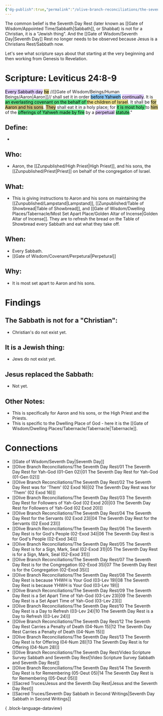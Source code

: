 ```yaml
---
{"dg-publish":true,"permalink":"/olive-branch-reconciliations/the-seventh-day-rest/10-the-seventh-day-rest-is-a-day-to-refresh-03-lev-24/","tags":["#OliveBranch","#Sabbath","SeventhDayRest"]}
---
```


The common belief is the Seventh Day Rest (later known as [[Gate of Wisdom/Appointed Time/Sabbath\|Sabbath]], or Shabbat) is not for a Christian, it is a "Jewish thing". And the [[Gate of Wisdom/Seventh Day\|Seventh Day]] Rest no longer needs to be observed because Jesus is a Christians Rest/Sabbath now. 

Let's see what scripture says about that starting at the very beginning and then working from Genesis to Revelation. 
# Scripture: Leviticus 24:8-9

<mark style="background: #D2B3FFA6;">Every Sabbath day</mark> <mark style="background: #B2A23AA6;">he</mark> //[[Gate of Wisdom/Beings/Human Beings/Aaron\|Aaron]]// shall set it in order <mark style="background: #4DA6EDA6;">before Yahweh</mark> <mark style="background: #D2B3FFA6;">continually</mark>. It is <mark style="background: #04CD3EA6;">an everlasting covenant on the behalf of </mark><mark style="background: #E0CC4BA6;">the children of Israel</mark>. 
It shall be <mark style="background: #B2A23AA6;">for Aaron and his sons</mark>. <mark style="background: #B2A23AA6;">They</mark> shall eat it in a holy place; for <mark style="background: #04CD3EA6;">it is most holy </mark>to <mark style="background: #B2A23AA6;">him</mark> of the <mark style="background: #04CD3EA6;">offerings of Yahweh made by fire</mark> by a <mark style="background: #D2B3FFA6;">perpetual</mark> <mark style="background: #04CD3EA6;">statute</mark>." 


## **Define**: 
- 
## **Who**:
-  Aaron, the [[Zunpublished/High Priest\|High Priest]], and his sons, the [[Zunpublished/Priest\|Priest]] on behalf of the congregation of Israel. 

## **What**: 
- This is giving instructions to Aaron and his sons on maintaining the [[Zunpublished/Lampstand\|Lampstand]], [[Zunpublished/Table of Showbread\|Table of Showbread]], and [[Gate of Wisdom/Dwelling Places/Tabernacle/Most Set Apart Place/Golden Altar of Incense\|Golden Altar of Incense]]. They are to refresh the bread on the Table of Showbread every Sabbath and eat what they take off. 
## **When**:
- Every Sabbath.
- [[Gate of Wisdom/Covenant/Perpetural\|Perpetural]]

## **Why**: 
- It is most set apart to Aaron and his sons.

# Findings

## The Sabbath is not for a "Christian":
- Christian's do not exist yet.
## It is a Jewish thing: 
-  Jews do not exist yet.
## Jesus replaced the Sabbath:
- Not yet. 

## Other Notes:
- This is specifically for Aaron and his sons, or the High Priest and the Priests.
- This is specific to the Dwelling Place of God - here it is the [[Gate of Wisdom/Dwelling Places/Tabernacle/Tabernacle\|Tabernacle]]. 

# Connections


- [[Gate of Wisdom/Seventh Day\|Seventh Day]]
- [[Olive Branch Reconciliations/The Seventh Day Rest/01 The Seventh Day Rest for Yah-God (01-Gen 02)\|01 The Seventh Day Rest for Yah-God (01-Gen 02)]]
- [[Olive Branch Reconciliations/The Seventh Day Rest/02 The Seventh Day Rest was for 'Them' (02 Exod 16)\|02 The Seventh Day Rest was for 'Them' (02 Exod 16)]]
- [[Olive Branch Reconciliations/The Seventh Day Rest/03 The Seventh Day Rest for Followers of Yah-God (02 Exod 20)\|03 The Seventh Day Rest for Followers of Yah-God (02 Exod 20)]]
- [[Olive Branch Reconciliations/The Seventh Day Rest/04 The Seventh Day Rest for the Servants (02 Exod 23)\|04 The Seventh Day Rest for the Servants (02 Exod 23)]]
- [[Olive Branch Reconciliations/The Seventh Day Rest/06 The Seventh Day Rest is for God's People (02-Exod 34)\|06 The Seventh Day Rest is for God's People (02-Exod 34)]]
- [[Olive Branch Reconciliations/The Seventh Day Rest/05 The Seventh Day Rest is for a Sign, Mark, Seal (02-Exod 31)\|05 The Seventh Day Rest is for a Sign, Mark, Seal (02-Exod 31)]]
- [[Olive Branch Reconciliations/The Seventh Day Rest/07 The Seventh Day Rest is for the Congregation (02-Exod 35)\|07 The Seventh Day Rest is for the Congregation (02-Exod 35)]]
- [[Olive Branch Reconciliations/The Seventh Day Rest/08 The Seventh Day Rest is because YHWH is Your God (03-Lev 19)\|08 The Seventh Day Rest is because YHWH is Your God (03-Lev 19)]]
- [[Olive Branch Reconciliations/The Seventh Day Rest/09 The Seventh Day Rest is a Set Apart Time of Yah-God (03-Lev 23)\|09 The Seventh Day Rest is a Set Apart Time of Yah-God (03-Lev 23)]]
- [[Olive Branch Reconciliations/The Seventh Day Rest/10 The Seventh Day Rest is a Day to Refresh (03-Lev 24)\|10 The Seventh Day Rest is a Day to Refresh (03-Lev 24)]]
- [[Olive Branch Reconciliations/The Seventh Day Rest/12 The Seventh Day Rest Carries a Penalty of Death (04-Num 15)\|12 The Seventh Day Rest Carries a Penalty of Death (04-Num 15)]]
- [[Olive Branch Reconciliations/The Seventh Day Rest/13 The Seventh Day Rest is for Offering (04-Num 28)\|13 The Seventh Day Rest is for Offering (04-Num 28)]]
- [[Olive Branch Reconciliations/The Seventh Day Rest/Video Scripture Survey Sabbath and Seventh Day Rest\|Video Scripture Survey Sabbath and Seventh Day Rest]]
- [[Olive Branch Reconciliations/The Seventh Day Rest/14 The Seventh Day Rest is for Remembering (05-Deut 05)\|14 The Seventh Day Rest is for Remembering (05-Deut 05)]]
- [[Sacred Truces/Jesus and the Seventh Day Rest\|Jesus and the Seventh Day Rest]]
- [[Sacred Truces/Seventh Day Sabbath in Second Writings\|Seventh Day Sabbath in Second Writings]]

{ .block-language-dataview}

